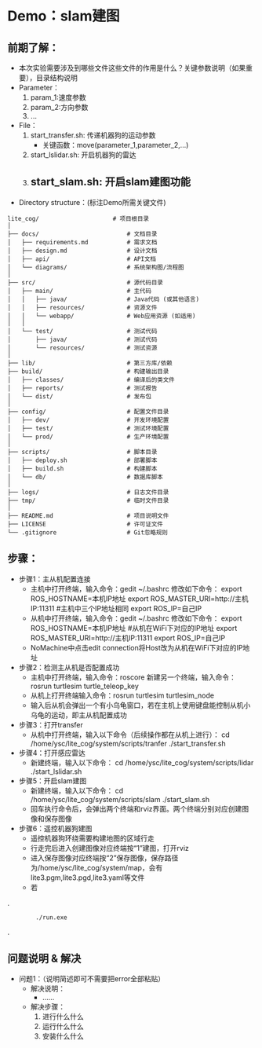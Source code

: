# Demo：slam建图

## 前期了解：
* 本次实验需要涉及到哪些文件这些文件的作用是什么？关键参数说明（如果重要），目录结构说明
* Parameter：
	1. param_1:速度参数
	2. param_2:方向参数
	3. ...
* File：
	1. start_transfer.sh: 传递机器狗的运动参数
		- 关键函数：move(parameter_1,parameter_2,...)
	2. start_lslidar.sh:  开启机器狗的雷达
	3. start_slam.sh:  开启slam建图功能 
		- 
* Directory structure：(标注Demo所需关键文件)
```
lite_cog/                     # 项目根目录
│
├── docs/                         # 文档目录
│   ├── requirements.md           # 需求文档
│   ├── design.md                 # 设计文档
│   ├── api/                      # API文档
│   └── diagrams/                 # 系统架构图/流程图
│
├── src/                          # 源代码目录
│   ├── main/                     # 主代码
│   │   ├── java/                 # Java代码 (或其他语言)
│   │   ├── resources/            # 资源文件
│   │   └── webapp/               # Web应用资源 (如适用)
│   │
│   └── test/                     # 测试代码
│       ├── java/                 # 测试代码
│       └── resources/            # 测试资源
│
├── lib/                          # 第三方库/依赖
├── build/                        # 构建输出目录
│   ├── classes/                  # 编译后的类文件
│   ├── reports/                  # 测试报告
│   └── dist/                     # 发布包
│
├── config/                       # 配置文件目录
│   ├── dev/                      # 开发环境配置
│   ├── test/                     # 测试环境配置
│   └── prod/                     # 生产环境配置
│
├── scripts/                      # 脚本目录
│   ├── deploy.sh                 # 部署脚本
│   ├── build.sh                  # 构建脚本
│   └── db/                       # 数据库脚本
│
├── logs/                         # 日志文件目录
├── tmp/                          # 临时文件目录
│
├── README.md                     # 项目说明文件
├── LICENSE                       # 许可证文件
└── .gitignore                    # Git忽略规则

```
## 步骤：
* 步骤1：主从机配置连接
	* 主机中打开终端，输入命令：gedit ~/.bashrc
	  修改如下命令：
		export ROS_HOSTNAME=本机IP地址
		export ROS_MASTER_URI=http://主机IP:11311  #主机中三个IP地址相同
		export ROS_IP=自己IP
	* 从机中打开终端，输入命令：gedit ~/.bashrc
	  修改如下命令：
		export ROS_HOSTNAME=本机IP地址           #从机在WiFi下对应的IP地址
		export ROS_MASTER_URI=http://主机IP:11311
		export ROS_IP=自己IP
	* NoMachine中点击edit connection将Host改为从机在WiFi下对应的IP地址
* 步骤2：检测主从机是否配置成功
	* 主机中打开终端，输入命令：roscore
	  新建另一个终端，输入命令：rosrun turtlesim turtle_teleop_key
	* 从机上打开终端输入命令：rosrun turtlesim turtlesim_node
	* 输入后从机会弹出一个有小乌龟窗口，若在主机上使用键盘能控制从机小乌龟的运动，即主从机配置成功
* 步骤3：打开transfer
	* 从机中打开终端，输入以下命令（后续操作都在从机上进行）：
		cd /home/ysc/lite_cog/system/scripts/tranfer
		./start_transfer.sh
* 步骤4：打开感应雷达
	* 新建终端，输入以下命令：
		cd /home/ysc/lite_cog/system/scripts/lidar
		./start_lslidar.sh
* 步骤5：开启slam建图
	* 新建终端，输入以下命令：
		cd /home/ysc/lite_cog/system/scripts/slam
		./start_slam.sh
	* 回车执行命令后，会弹出两个终端和rviz界面。两个终端分别对应创建图像和保存图像
* 步骤6：遥控机器狗建图
	* 遥控机器狗环绕需要构建地图的区域行走
	* 行走完后进入创建图像对应终端按“1”建图，打开rviz
	* 进入保存图像对应终端按“2”保存图像，保存路径为/home/ysc/lite_cog/system/map，会有lite3.pgm,lite3.pgd,lite3.yaml等文件
	* 若
	
.

			./run.exe

.


## 问题说明 & 解决

* 问题1：（说明简述即可不需要把error全部粘贴）
	* 解决说明：
		* ……
	* 解决步骤：
		1. 进行什么什么
		2. 运行什么什么
		3. 安装什么什么
